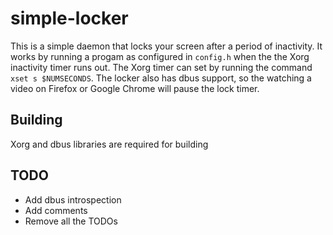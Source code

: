 # simple-locker
This is a simple daemon that locks your screen after a period of inactivity. It works by running a progam as configured in `config.h` when the the Xorg inactivity timer runs out. The Xorg timer can set by running the command `xset s $NUMSECONDS`. The locker also has dbus support, so the watching a video on Firefox or Google Chrome will pause the lock timer.

## Building
Xorg and dbus libraries are required for building

## TODO
* Add dbus introspection
* Add comments
* Remove all the TODOs
